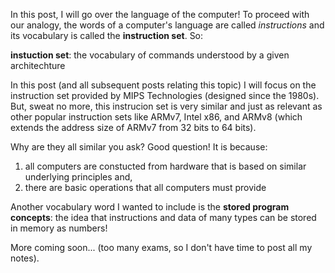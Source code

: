 In this post, I will go over the language of the computer! To proceed with our analogy, the words of a computer's language are called _instructions_ and its vocabulary is called the **instruction set**. So:

**instuction set**: the vocabulary of commands understood by a given architechture

In this post (and all subsequent posts relating this topic) I will focus on the instruction set provided by MIPS Technologies (designed since the 1980s). But, sweat no more, this instrucion set is very similar and just as relevant as other popular instruction sets like ARMv7, Intel x86, and ARMv8 (which extends the address size of ARMv7 from 32 bits to 64 bits).

Why are they all similar you ask? Good question! It is because:

1. all computers are constucted from hardware that is based on similar underlying principles and,
2. there are basic operations that all computers must provide

Another vocabulary word I wanted to include is the **stored program concepts**: the idea that instructions and data of many types can be stored in memory as numbers!

More coming soon... (too many exams, so I don't have time to post all my notes).
